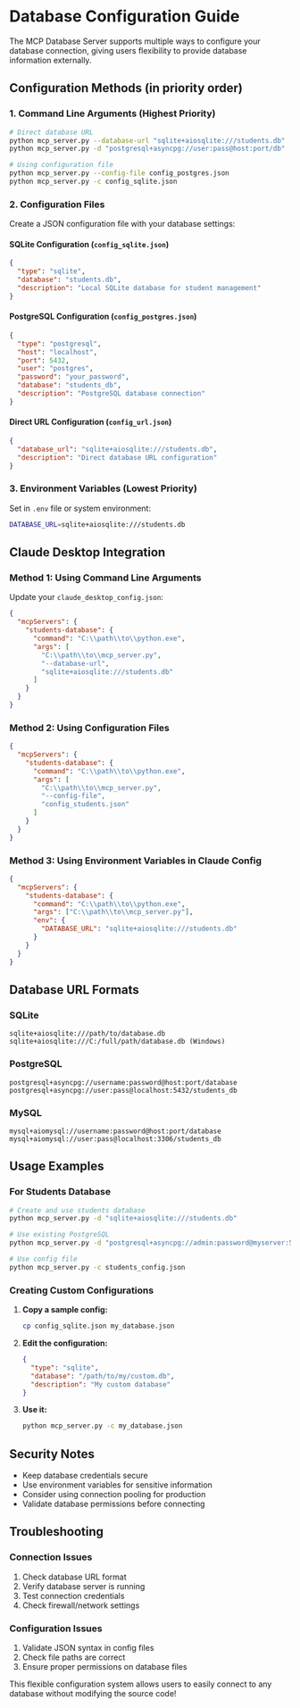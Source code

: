 # Database Configuration Guide

The MCP Database Server supports multiple ways to configure your database connection, giving users flexibility to provide database information externally.

## Configuration Methods (in priority order)

### 1. Command Line Arguments (Highest Priority)

```bash
# Direct database URL
python mcp_server.py --database-url "sqlite+aiosqlite:///students.db"
python mcp_server.py -d "postgresql+asyncpg://user:pass@host:port/db"

# Using configuration file
python mcp_server.py --config-file config_postgres.json
python mcp_server.py -c config_sqlite.json
```

### 2. Configuration Files

Create a JSON configuration file with your database settings:

#### SQLite Configuration (`config_sqlite.json`)

```json
{
  "type": "sqlite",
  "database": "students.db",
  "description": "Local SQLite database for student management"
}
```

#### PostgreSQL Configuration (`config_postgres.json`)

```json
{
  "type": "postgresql",
  "host": "localhost",
  "port": 5432,
  "user": "postgres",
  "password": "your_password",
  "database": "students_db",
  "description": "PostgreSQL database connection"
}
```

#### Direct URL Configuration (`config_url.json`)

```json
{
  "database_url": "sqlite+aiosqlite:///students.db",
  "description": "Direct database URL configuration"
}
```

### 3. Environment Variables (Lowest Priority)

Set in `.env` file or system environment:

```bash
DATABASE_URL=sqlite+aiosqlite:///students.db
```

## Claude Desktop Integration

### Method 1: Using Command Line Arguments

Update your `claude_desktop_config.json`:

```json
{
  "mcpServers": {
    "students-database": {
      "command": "C:\\path\\to\\python.exe",
      "args": [
        "C:\\path\\to\\mcp_server.py",
        "--database-url",
        "sqlite+aiosqlite:///students.db"
      ]
    }
  }
}
```

### Method 2: Using Configuration Files

```json
{
  "mcpServers": {
    "students-database": {
      "command": "C:\\path\\to\\python.exe",
      "args": [
        "C:\\path\\to\\mcp_server.py",
        "--config-file",
        "config_students.json"
      ]
    }
  }
}
```

### Method 3: Using Environment Variables in Claude Config

```json
{
  "mcpServers": {
    "students-database": {
      "command": "C:\\path\\to\\python.exe",
      "args": ["C:\\path\\to\\mcp_server.py"],
      "env": {
        "DATABASE_URL": "sqlite+aiosqlite:///students.db"
      }
    }
  }
}
```

## Database URL Formats

### SQLite

```
sqlite+aiosqlite:///path/to/database.db
sqlite+aiosqlite:///C:/full/path/database.db (Windows)
```

### PostgreSQL

```
postgresql+asyncpg://username:password@host:port/database
postgresql+asyncpg://user:pass@localhost:5432/students_db
```

### MySQL

```
mysql+aiomysql://username:password@host:port/database
mysql+aiomysql://user:pass@localhost:3306/students_db
```

## Usage Examples

### For Students Database

```bash
# Create and use students database
python mcp_server.py -d "sqlite+aiosqlite:///students.db"

# Use existing PostgreSQL
python mcp_server.py -d "postgresql+asyncpg://admin:password@myserver:5432/school_db"

# Use config file
python mcp_server.py -c students_config.json
```

### Creating Custom Configurations

1. **Copy a sample config:**

   ```bash
   cp config_sqlite.json my_database.json
   ```

2. **Edit the configuration:**

   ```json
   {
     "type": "sqlite",
     "database": "/path/to/my/custom.db",
     "description": "My custom database"
   }
   ```

3. **Use it:**
   ```bash
   python mcp_server.py -c my_database.json
   ```

## Security Notes

- Keep database credentials secure
- Use environment variables for sensitive information
- Consider using connection pooling for production
- Validate database permissions before connecting

## Troubleshooting

### Connection Issues

1. Check database URL format
2. Verify database server is running
3. Test connection credentials
4. Check firewall/network settings

### Configuration Issues

1. Validate JSON syntax in config files
2. Check file paths are correct
3. Ensure proper permissions on database files

This flexible configuration system allows users to easily connect to any database without modifying the source code!
